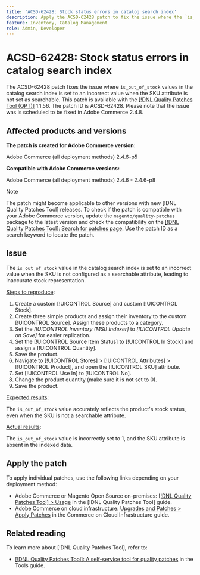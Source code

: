```yaml
---
title: 'ACSD-62428: Stock status errors in catalog search index'
description: Apply the ACSD-62428 patch to fix the issue where the `is_out_of_stock` value in the catalog search index is incorrectly set when the SKU is not as a searchable attribute.
feature: Inventory, Catalog Management
role: Admin, Developer
---
```

# ACSD-62428: Stock status errors in catalog search index

The ACSD-62428 patch fixes the issue where `is_out_of_stock` values in the catalog search index is set to an incorrect value when the SKU attribute is not set as searchable. This patch is available with the [[!DNL Quality Patches Tool (QPT)]](/help/tools/quality-patches-tool/quality-patches-tool-to-self-serve-quality-patches.md) 1.1.56. The patch ID is ACSD-62428. Please note that the issue was is scheduled to be fixed in Adobe Commerce 2.4.8.

## Affected products and versions

**The patch is created for Adobe Commerce version:**

Adobe Commerce (all deployment methods)  2.4.6-p5

**Compatible with Adobe Commerce versions:**

Adobe Commerce (all deployment methods) 2.4.6 - 2.4.6-p8

>[!NOTE]
>
>The patch might become applicable to other versions with new [!DNL Quality Patches Tool] releases. To check if the patch is compatible with your Adobe Commerce version, update the `magento/quality-patches` package to the latest version and check the compatibility on the [[!DNL Quality Patches Tool]: Search for patches page](https://experienceleague.adobe.com/tools/commerce-quality-patches/index.html). Use the patch ID as a search keyword to locate the patch.

## Issue

The `is_out_of_stock` value in the catalog search index is set to an incorrect value when the SKU is not configured as a searchable attribute, leading to inaccurate stock representation.

<u>Steps to reproduce</u>:

1. Create a custom [!UICONTROL Source] and custom [!UICONTROL Stock].
1. Create three simple products and assign their inventory to the custom [!UICONTROL Source]. Assign these products to a category.
1. Set the *[!UICONTROL Inventory (MSI) Indexer]* to *[!UICONTROL Update on Save]* for easier replication.
1. Set the [!UICONTROL Source Item Status] to [!UICONTROL In Stock] and assign a  [!UICONTROL Quantity].
1. Save the product.
1. Navigate to [!UICONTROL Stores] > [!UICONTROL Attributes] > [!UICONTROL Product], and open the [!UICONTROL SKU] attribute.
1. Set  [!UICONTROL Use In] to [!UICONTROL No].
1. Change the product quantity (make sure it is not set to 0).
1. Save the product.

<u>Expected results</u>:

The `is_out_of_stock` value accurately reflects the product's stock status, even when the SKU is not a searchable attribute.

<u>Actual results</u>:

The `is_out_of_stock` value is incorrectly set to 1, and the SKU attribute is absent in the indexed data.

## Apply the patch

To apply individual patches, use the following links depending on your deployment method:

* Adobe Commerce or Magento Open Source on-premises: [[!DNL Quality Patches Tool] > Usage](/help/tools/quality-patches-tool/usage.md) in the [!DNL Quality Patches Tool] guide.
* Adobe Commerce on cloud infrastructure: [Upgrades and Patches > Apply Patches](https://experienceleague.adobe.com/docs/commerce-cloud-service/user-guide/develop/upgrade/apply-patches.html) in the Commerce on Cloud Infrastructure guide.

## Related reading

To learn more about [!DNL Quality Patches Tool], refer to:

* [[!DNL Quality Patches Tool]: A self-service tool for quality patches](/help/tools/quality-patches-tool/quality-patches-tool-to-self-serve-quality-patches.md) in the Tools guide.
